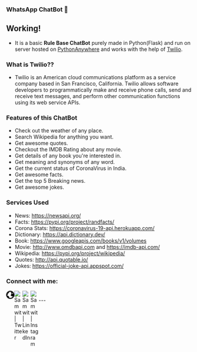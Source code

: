 ### WhatsApp ChatBot 👋

## Working!
- It is a basic <b>Rule Base ChatBot</b> purely made in Python(Flask) and run on server hosted on [PythonAnywhere] and works with the help of [Twilio].

### What is Twilio??
- Twilio is an American cloud communications platform as a service company based in San Francisco, California. Twilio allows software developers to programmatically make and receive phone calls, send and receive text messages, and perform other communication functions using its web service APIs.

### Features of this ChatBot
- Check out the weather of any place.
- Search Wikipedia for anything you want.
- Get awesome quotes.
- Checkout the IMDB Rating about any movie.
- Get details of any book you're interested in.
- Get meaning and synonyms of any word.
- Get the current status of CoronaVirus in India.
- Get awesome facts.
- Get the top 5 Breaking news.
- Get awesome jokes.

### Services Used
- News: https://newsapi.org/
- Facts: https://pypi.org/project/randfacts/
- Corona Stats: https://coronavirus-19-api.herokuapp.com/
- Dictionary: https://api.dictionary.dev/
- Book: https://www.googleapis.com/books/v1/volumes
- Movie: http://www.omdbapi.com and https://imdb-api.com/
- Wikipedia: https://pypi.org/project/wikipedia/
- Quotes: http://api.quotable.io/
- Jokes: https://official-joke-api.appspot.com/

### Connect with me:

[<img align="left" alt="samwitadhikary.github.io/my-profile" width="22px" src="https://raw.githubusercontent.com/iconic/open-iconic/master/svg/globe.svg" />][website]
[<img align="left" alt="Samwit | Twitter" width="22px" src="https://cdn.jsdelivr.net/npm/simple-icons@v3/icons/twitter.svg" />][twitter]
[<img align="left" alt="Samwit | LinkedIn" width="22px" src="https://cdn.jsdelivr.net/npm/simple-icons@v3/icons/linkedin.svg" />][linkedin]
[<img align="left" alt="Samwit | Instagram" width="22px" src="https://cdn.jsdelivr.net/npm/simple-icons@v3/icons/instagram.svg" />][instagram]

<br />
---

[website]: https://samwitadhikary.github.io/my-profile 
[twitter]: https://twitter.com/SamwitAdhikary
[instagram]: https://www.instagram.com/samwit_adhikary
[linkedin]: https://www.linkedin.com/in/samwit-adhikary-2487161a3/
[PythonAnywhere]: https://www.pythonanywhere.com/
[Twilio]: http://twilio.com/
